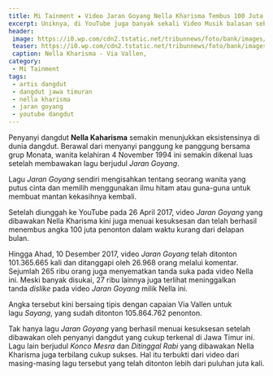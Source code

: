 ```yaml
---
title: Mi Tainment ★ Video Jaran Goyang Nella Kharisma Tembus 100 Juta Penonton
excerpt: Uniknya, di YouTube juga banyak sekali Video Musik balasan sebagai tanggapan atas isi lirik lagu Jaran Goyang
header:
 image: https://i0.wp.com/cdn2.tstatic.net/tribunnews/foto/bank/images/nella-kharisma-dan-via-vallen_20170923_141410.jpg
 teaser: https://i0.wp.com/cdn2.tstatic.net/tribunnews/foto/bank/images/nella-kharisma-dan-via-vallen_20170923_141410.jpg?resize=320,160
 caption: Nella Kharisma - Via Vallen,
category:
 - Mi Tainment
tags:
 - artis dangdut
 - dangdut jawa timuran
 - nella kharisma
 - jaran goyang
 - youtube dangdut
---
```

Penyanyi dangdut **Nella Kaharisma** semakin menunjukkan eksistensinya di dunia dangdut. Berawal dari menyanyi panggung ke panggung bersama grup Monata, wanita kelahiran 4 November 1994 ini semakin dikenal luas setelah membawakan lagu berjudul _Jaran Goyang_.

Lagu _Jaran Goyang_ sendiri mengisahkan tentang seorang wanita yang putus cinta dan memilih menggunakan ilmu hitam atau guna-guna untuk membuat mantan kekasihnya kembali.

Setelah diunggah ke YouTube pada 26 April 2017, video _Jaran Goyang_ yang dibawakan Nella Kharisma kini juga menuai kesuksesan dan telah berhasil menembus angka 100 juta penonton dalam waktu kurang dari delapan bulan.

Hingga Ahad, 10 Desember 2017, video _Jaran Goyang_ telah ditonton 101.365.665 kali dan ditanggapi oleh 26.968 orang melalui komentar. Sejumlah 265 ribu orang juga menyematkan tanda suka pada video Nella ini. Meski banyak disukai, 27 ribu lainnya juga terlihat meninggalkan tanda _dislike_ pada video _Jaran Goyang_ milik Nella ini.

Angka tersebut kini bersaing tipis dengan capaian Via Vallen untuk lagu _Sayang_, yang sudah ditonton 105.864.762 penonton.

Tak hanya lagu _Jaran Goyang_ yang berhasil menuai kesuksesan setelah dibawakan oleh penyanyi dangdut yang cukup terkenal di Jawa Timur ini. Lagu lain berjudul _Konco Mesra_ dan _Ditinggal Rabi_ yang dibawakan Nella Kharisma juga terbilang cukup sukses. Hal itu terbukti dari video dari masing-masing lagu tersebut yang telah ditonton lebih dari puluhan juta kali.
